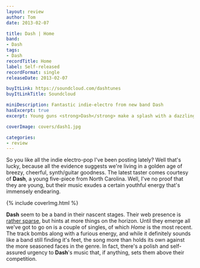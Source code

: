 ```yaml
---
layout: review
author: Tom
date: 2013-02-07

title: Dash | Home
band:
- Dash
tags:
- Dash
recordTitle: Home
label: Self-released
recordFormat: single
releaseDate: 2013-02-07

buyItLink: https://soundcloud.com/dashtunes
buyItLinkTitle: Soundcloud

miniDescription: Fantastic indie-electro from new band Dash
hasExcerpt: true
excerpt: Young guns <strong>Dash</strong> make a splash with a dazzlingly chirpy synth-pop single.

coverImage: covers/dash1.jpg

categories:
- review
---
```


So you like all the indie electro-pop I've been posting lately? Well that's lucky, because all the evidence suggests we're living in a golden age of breezy, cheerful, synth/guitar goodness. The latest taster comes courtesy of **Dash**, a young five-piece from North Carolina. Well, I've no proof that they are young, but their music exudes a certain youthful energy that's immensely endearing.

<div>{% include coverImg.html %}</div>

**Dash** seem to be a band in their nascent stages. Their web presence is [rather sparse](http://www.facebook.com/dashtunes), but hints at more things on the horizon. Until they emerge all we've got to go on is a couple of singles, of which *Home* is the most recent. The track bombs along with a furious energy, and while it definitely sounds like a band still finding it's feet, the song more than holds its own against the more seasoned faces in the genre. In fact, there's a polish and self-assured urgency to **Dash**'s music that, if anything, sets them above their competition.


